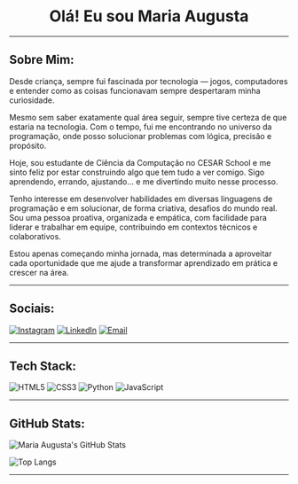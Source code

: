 # <h1 align="center"> Olá! Eu sou Maria Augusta</h1>

---

## Sobre Mim:

Desde criança, sempre fui fascinada por tecnologia — jogos, computadores e entender como as coisas funcionavam sempre despertaram minha curiosidade.

Mesmo sem saber exatamente qual área seguir, sempre tive certeza de que estaria na tecnologia. Com o tempo, fui me encontrando no universo da programação, onde posso solucionar problemas com lógica, precisão e propósito.

Hoje, sou estudante de Ciência da Computação no CESAR School e me sinto feliz por estar construindo algo que tem tudo a ver comigo. Sigo aprendendo, errando, ajustando… e me divertindo muito nesse processo.

Tenho interesse em desenvolver habilidades em diversas linguagens de programação e em solucionar, de forma criativa, desafios do mundo real. Sou uma pessoa proativa, organizada e empática, com facilidade para liderar e trabalhar em equipe, contribuindo em contextos técnicos e colaborativos.

Estou apenas começando minha jornada, mas determinada a aproveitar cada oportunidade que me ajude a transformar aprendizado em prática e crescer na área.

---

##  Sociais:

[![Instagram](https://img.shields.io/badge/Instagram-DD2A7B?style=for-the-badge&logo=instagram&logoColor=white)](https://instagram.com/gutadafonte_) 
[![LinkedIn](https://img.shields.io/badge/LinkedIn-0077B5?style=for-the-badge&logo=linkedin&logoColor=white)](https://linkedin.com/in/mariaaugustadafonte) 
[![Email](https://img.shields.io/badge/Email-D14836?style=for-the-badge&logo=gmail&logoColor=white)](mailto:mariaaugustahdafonte@gmail.com)

---

## Tech Stack:

![HTML5](https://img.shields.io/badge/HTML5-E34F26?style=for-the-badge&logo=html5&logoColor=white)
![CSS3](https://img.shields.io/badge/CSS3-1572B6?style=for-the-badge&logo=css3&logoColor=white)
![Python](https://img.shields.io/badge/Python-3776AB?style=for-the-badge&logo=python&logoColor=white)
![JavaScript](https://img.shields.io/badge/JavaScript-F7DF1E?style=for-the-badge&logo=javascript&logoColor=black)

---

## GitHub Stats:

![Maria Augusta's GitHub Stats](https://github-readme-stats.vercel.app/api?username=seuusuario&show_icons=true&theme=dark)

![Top Langs](https://github-readme-stats.vercel.app/api/top-langs/?username=seuusuario&layout=compact&theme=dark)

---

